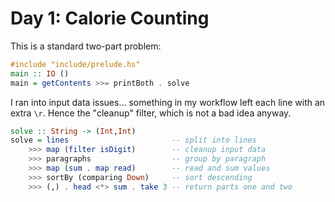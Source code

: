 # Day 1: Calorie Counting

This is a standard two-part problem:

``` haskell
#include "include/prelude.hs"
main :: IO ()
main = getContents >>= printBoth . solve
```

I ran into input data issues... something in my workflow left each line with an
extra ``\r``. Hence the "cleanup" filter, which is not a bad idea anyway.

``` haskell
solve :: String -> (Int,Int)
solve = lines                       -- split into lines
    >>> map (filter isDigit)        -- cleanup input data
    >>> paragraphs                  -- group by paragraph
    >>> map (sum . map read)        -- read and sum values
    >>> sortBy (comparing Down)     -- sort descending
    >>> (,) . head <*> sum . take 3 -- return parts one and two
```
